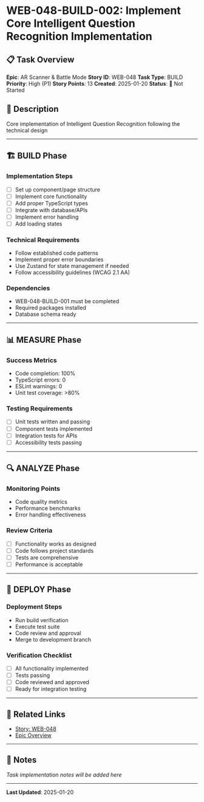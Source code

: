 # WEB-048-BUILD-002: Implement Core Intelligent Question Recognition Implementation

## 📋 Task Overview
**Epic**: AR Scanner & Battle Mode
**Story ID**: WEB-048
**Task Type**: BUILD
**Priority**: High (P1)
**Story Points**: 13
**Created**: 2025-01-20
**Status**: 🔴 Not Started

## 📝 Description
Core implementation of Intelligent Question Recognition following the technical design

---

## 🏗️ BUILD Phase
### Implementation Steps
- [ ] Set up component/page structure
- [ ] Implement core functionality
- [ ] Add proper TypeScript types
- [ ] Integrate with database/APIs
- [ ] Implement error handling
- [ ] Add loading states

### Technical Requirements
- Follow established code patterns
- Implement proper error boundaries
- Use Zustand for state management if needed
- Follow accessibility guidelines (WCAG 2.1 AA)

### Dependencies
- WEB-048-BUILD-001 must be completed
- Required packages installed
- Database schema ready

---

## 📊 MEASURE Phase
### Success Metrics
- Code completion: 100%
- TypeScript errors: 0
- ESLint warnings: 0
- Unit test coverage: >80%

### Testing Requirements
- [ ] Unit tests written and passing
- [ ] Component tests implemented
- [ ] Integration tests for APIs
- [ ] Accessibility tests passing

---

## 🔍 ANALYZE Phase
### Monitoring Points
- Code quality metrics
- Performance benchmarks
- Error handling effectiveness

### Review Criteria
- [ ] Functionality works as designed
- [ ] Code follows project standards
- [ ] Tests are comprehensive
- [ ] Performance is acceptable

---

## 🚀 DEPLOY Phase
### Deployment Steps
- Run build verification
- Execute test suite
- Code review and approval
- Merge to development branch

### Verification Checklist
- [ ] All functionality implemented
- [ ] Tests passing
- [ ] Code reviewed and approved
- [ ] Ready for integration testing

---

## 🔗 Related Links
- [Story: WEB-048](../../../stories-by-epic/epic-05-ar-scanner-battle/WEB-048-intelligent-question-recognition.md)
- [Epic Overview](../../../stories-by-epic/epic-05-ar-scanner-battle/index.md)

---

## 📝 Notes
*Task implementation notes will be added here*

---
**Last Updated**: 2025-01-20